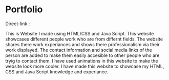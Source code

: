 # Portfolio

Direct-link : 

This is Website I made using HTML/CSS and Java Script. This website showcases different people work who are from differnt fields. The website shares there work experiances and shows 
there professionalism via their work displayed. The contact information and social media links of the person are added to make them easily accesible to other people who are tryig 
to contact them. I have used animations in this website to make the website look more cooler. I have made this website to showcase my HTML, CSS and Java Script knowledge and experiance.
